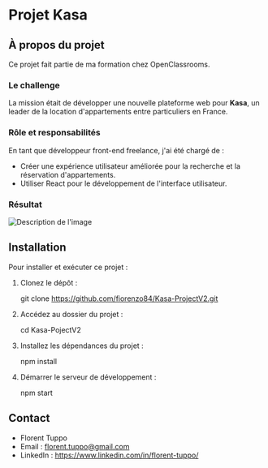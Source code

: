 # Projet Kasa

## À propos du projet

Ce projet fait partie de ma formation chez OpenClassrooms.

### Le challenge

La mission était de développer une nouvelle plateforme web pour **Kasa**, un leader de la location d'appartements entre particuliers en France.

### Rôle et responsabilités

En tant que développeur front-end freelance, j'ai été chargé de :

- Créer une expérience utilisateur améliorée pour la recherche et la réservation d'appartements.
- Utiliser React pour le développement de l'interface utilisateur.

### Résultat

![Description de l'image](../Kasa-ProjectV2/public/projet%20kaza.png)

## Installation

Pour installer et exécuter ce projet :

1. Clonez le dépôt :

   git clone https://github.com/fiorenzo84/Kasa-ProjectV2.git

2. Accédez au dossier du projet :

   cd Kasa-PojectV2

3. Installez les dépendances du projet :

   npm install

4. Démarrer le serveur de développement :

   npm start

## Contact

- Florent Tuppo
- Email : florent.tuppo@gmail.com
- LinkedIn : https://www.linkedin.com/in/florent-tuppo/
